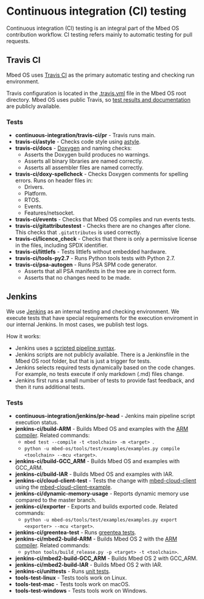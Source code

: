 <h1 id="ci">Continuous integration (CI) testing</h1>

Continuous integration (CI) testing is an integral part of the Mbed OS contribution workflow. CI testing refers mainly to automatic testing for pull requests.

## Travis CI

Mbed OS uses [Travis CI](https://travis-ci.org/ARMmbed/mbed-os) as the primary automatic testing and checking run environment.

Travis configuration is located in the [.travis.yml](https://github.com/ARMmbed/mbed-os/blob/master/.travis.yml) file in the Mbed OS root directory. Mbed OS uses public Travis, so [test results and documentation](https://docs.travis-ci.com/) are publicly available.

### Tests

- **continuous-integration/travis-ci/pr** - Travis runs main.
- **travis-ci/astyle** - Checks code style using [astyle](http://astyle.sourceforge.net/).
- **travis-ci/docs** - [Doxygen](http://www.doxygen.org/) and naming checks:
   - Asserts the Doxygen build produces no warnings.
   - Asserts all binary libraries are named correctly.
   - Asserts all assembler files are named correctly.
- **travis-ci/doxy-spellcheck** - Checks Doxygen comments for spelling errors. Runs on header files in:
   - Drivers.
   - Platform.
   - RTOS.
   - Events.
   - Features/netsocket.
- **travis-ci/events** - Checks that Mbed OS compiles and run events tests.
- **travis-ci/gitattributestest** - Checks there are no changes after clone. This checks that `.gitattributes` is used correctly.
- **travis-ci/licence_check** - Checks that there is only a permissive license in the files, including SPDX identifier.
- **travis-ci/littlefs** - Tests littlefs without embedded hardware.
- **travis-ci/tools-py2.7** - Runs Python tools tests with Python 2.7.
- **travis-ci/psa-autogen** - Runs PSA SPM code generator.
   - Asserts that all PSA manifests in the tree are in correct form.
   - Asserts that no changes need to be made.

## Jenkins

We use [Jenkins](https://jenkins.io/) as an internal testing and checking environment. We execute tests that have special requirements for the execution enviroment in our internal Jenkins. In most cases, we publish test logs.

How it works:

- Jenkins uses a [scripted pipeline syntax](https://jenkins.io/doc/book/pipeline/).
- Jenkins scripts are not publicly available. There is a Jenkinsfile in the Mbed OS root folder, but that is just a trigger for tests.
- Jenkins selects required tests dynamically based on the code changes. For example, no tests execute if only markdown (.md) files change.
- Jenkins first runs a small number of tests to provide fast feedback, and then it runs additional tests.

### Tests

- **continuous-integration/jenkins/pr-head** - Jenkins main pipeline script execution status.
- **jenkins-ci/build-ARM** - Builds Mbed OS and examples with the [ARM compiler](https://developer.arm.com/products/software-development-tools/compilers/arm-compiler). Related commands:
   - `mbed test --compile -t <toolchain> -m <target> `.
   - `python -u mbed-os/tools/test/examples/examples.py compile <toolchain> --mcu <target>`.
- **jenkins-ci/build-GCC_ARM** - Builds Mbed OS and examples with GCC_ARM.
- **jenkins-ci/build-IAR** - Builds Mbed OS and examples with IAR.
- **jenkins-ci/cloud-client-test** - Tests the change with [mbed-cloud-client](https://github.com/ARMmbed/mbed-cloud-client) using the [mbed-cloud-client-example](https://github.com/ARMmbed/mbed-cloud-client-example).
- **jenkins-ci/dynamic-memory-usage** - Reports dynamic memory use compared to the master branch.
- **jenkins-ci/exporter** - Exports and builds exported code. Related commands:
   - `python -u mbed-os/tools/test/examples/examples.py export <exporter> --mcu <target>`.
- **jenkins-ci/greentea-test** - Runs [greentea tests](../tools/greentea-testing-applications.html).
- **jenkins-ci/mbed2-build-ARM** - Builds Mbed OS 2 with the [ARM compiler](https://developer.arm.com/products/software-development-tools/compilers/arm-compiler). Related commands:
   - `python tools/build_release.py -p <target> -t <toolchain>`.
- **jenkins-ci/mbed2-build-GCC_ARM** - Builds Mbed OS 2 with GCC_ARM.
- **jenkins-ci/mbed2-build-IAR** - Builds Mbed OS 2 with IAR.
- **jenkins-ci/unittests** - Runs [unit tests](../tools/unit-testing.html).
- **tools-test-linux** - Tests tools work on Linux.
- **tools-test-mac** - Tests tools work on macOS.
- **tools-test-windows** - Tests tools work on Windows.
